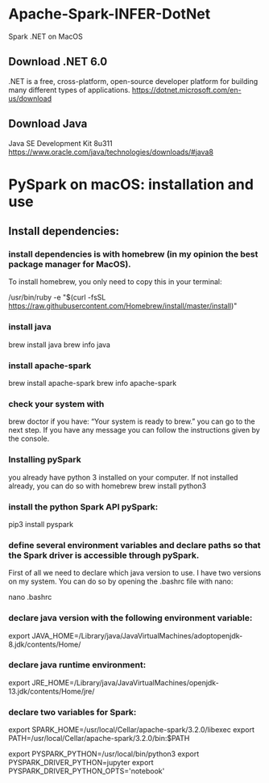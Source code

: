 # Apache-Spark-INFER-DotNet
Spark .NET on MacOS

## Download .NET 6.0 

.NET is a free, cross-platform, open-source developer platform for building many different types of applications.
https://dotnet.microsoft.com/en-us/download

## Download Java

Java SE Development Kit 8u311
https://www.oracle.com/java/technologies/downloads/#java8

# PySpark on macOS: installation and use

## Install dependencies:

### install dependencies is with homebrew (in my opinion the best package manager for MacOS).
To install homebrew, you only need to copy this in your terminal:

/usr/bin/ruby -e "$(curl -fsSL https://raw.githubusercontent.com/Homebrew/install/master/install)"

### install java
brew install java 
brew info java

### install apache-spark
brew install apache-spark
brew info apache-spark

### check your system with
brew doctor
if you have: “Your system is ready to brew.” you can go to the next step. If you have any message you can follow the instructions given by the console.

### Installing pySpark
you already have python 3 installed on your computer. If not installed already, you can do so with homebrew
brew install python3

### install the python Spark API pySpark:
pip3 install pyspark

### define several environment variables and declare paths so that the Spark driver is accessible through pySpark.
First of all we need to declare which java version to use. I have two versions on my system. You can do so by opening the .bashrc file with nano:

nano .bashrc

### declare java version  with the following environment variable:
export JAVA_HOME=/Library/java/JavaVirtualMachines/adoptopenjdk-8.jdk/contents/Home/


### declare java runtime environment:
export JRE_HOME=/Library/java/JavaVirtualMachines/openjdk-13.jdk/contents/Home/jre/

### declare two variables for Spark:
export SPARK_HOME=/usr/local/Cellar/apache-spark/3.2.0/libexec
export PATH=/usr/local/Cellar/apache-spark/3.2.0/bin:$PATH

export PYSPARK_PYTHON=/usr/local/bin/python3
export PYSPARK_DRIVER_PYTHON=jupyter
export PYSPARK_DRIVER_PYTHON_OPTS='notebook'

